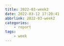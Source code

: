 ```yaml
---
title: 2022-03-week2
date: 2022-03-12 17:20:41
abbrlink: 2022-03-week2
categories:
    - report 
tags:
    - week
---
```





